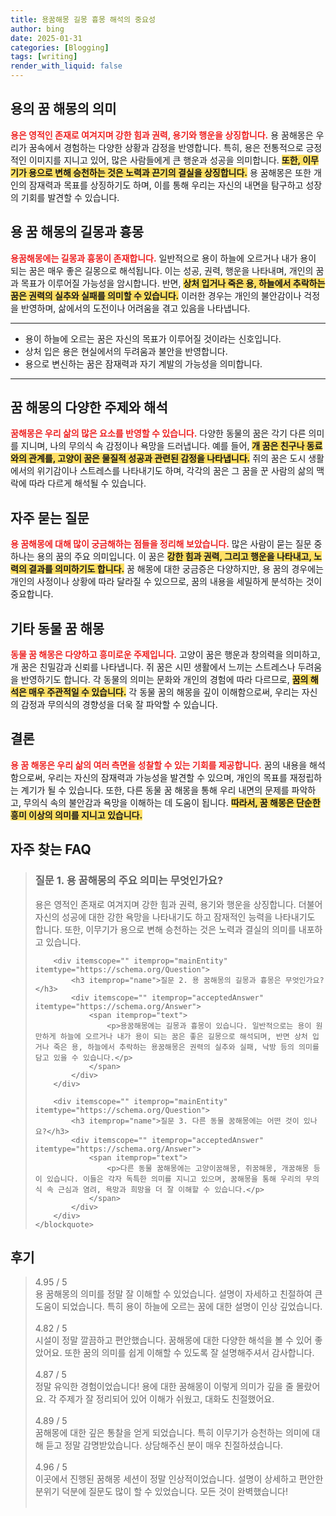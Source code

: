 ```yaml
---
title: 용꿈해몽 길몽 흉몽 해석의 중요성
author: bing
date: 2025-01-31
categories: [Blogging]
tags: [writing]
render_with_liquid: false
---
```



<h2 id='용의 꿈 해몽 의미'>용의 꿈 해몽의 의미</h2>

<p><b><span style="color: #ee2323;">용은 영적인 존재로 여겨지며 강한 힘과 권력, 용기와 행운을 상징합니다.</span></b> 용 꿈해몽은 우리가 꿈속에서 경험하는 다양한 상황과 감정을 반영합니다. 특히, 용은 전통적으로 긍정적인 이미지를 지니고 있어, 많은 사람들에게 큰 행운과 성공을 의미합니다. <b><span style="background-color: #ffe066;">또한, 이무기가 용으로 변해 승천하는 것은 노력과 끈기의 결실을 상징합니다.</span></b> 용 꿈해몽은 또한 개인의 잠재력과 목표를 상징하기도 하며, 이를 통해 우리는 자신의 내면을 탐구하고 성장의 기회를 발견할 수 있습니다.</p>

<h2 id='용 꿈 해몽의 길몽과 흉몽'>용 꿈 해몽의 길몽과 흉몽</h2>

<p><b><span style="color: #ee2323;">용꿈해몽에는 길몽과 흉몽이 존재합니다.</span></b> 일반적으로 용이 하늘에 오르거나 내가 용이 되는 꿈은 매우 좋은 길몽으로 해석됩니다. 이는 성공, 권력, 행운을 나타내며, 개인의 꿈과 목표가 이루어질 가능성을 암시합니다. 반면, <b><span style="background-color: #ffe066;">상처 입거나 죽은 용, 하늘에서 추락하는 꿈은 권력의 실추와 실패를 의미할 수 있습니다.</span></b> 이러한 경우는 개인의 불안감이나 걱정을 반영하며, 삶에서의 도전이나 어려움을 겪고 있음을 나타냅니다.</p>

<hr />

<ul>
    <li>용이 하늘에 오르는 꿈은 자신의 목표가 이루어질 것이라는 신호입니다.</li>
    <li>상처 입은 용은 현실에서의 두려움과 불안을 반영합니다.</li>
    <li>용으로 변신하는 꿈은 잠재력과 자기 계발의 가능성을 의미합니다.</li>
</ul>

<hr />

<h2 id='꿈 해몽의 다양한 주제와 해석'>꿈 해몽의 다양한 주제와 해석</h2>

<p><b><span style="color: #ee2323;">꿈해몽은 우리 삶의 많은 요소를 반영할 수 있습니다.</span></b> 다양한 동물의 꿈은 각기 다른 의미를 지니며, 나의 무의식 속 감정이나 욕망을 드러냅니다. 예를 들어, <b><span style="background-color: #ffe066;">개 꿈은 친구나 동료와의 관계를, 고양이 꿈은 물질적 성공과 관련된 감정을 나타냅니다.</span></b> 쥐의 꿈은 도시 생활에서의 위기감이나 스트레스를 나타내기도 하며, 각각의 꿈은 그 꿈을 꾼 사람의 삶의 맥락에 따라 다르게 해석될 수 있습니다.</p>

<h2 id='자주 묻는 질문'>자주 묻는 질문</h2>

<p><b><span style="color: #ee2323;">용 꿈해몽에 대해 많이 궁금해하는 점들을 정리해 보았습니다.</span></b> 많은 사람이 묻는 질문 중 하나는 용의 꿈의 주요 의미입니다. 이 꿈은 <b><span style="background-color: #ffe066;">강한 힘과 권력, 그리고 행운을 나타내고, 노력의 결과를 의미하기도 합니다.</span></b> 꿈 해몽에 대한 궁금증은 다양하지만, 용 꿈의 경우에는 개인의 사정이나 상황에 따라 달라질 수 있으므로, 꿈의 내용을 세밀하게 분석하는 것이 중요합니다.</p>

<h2 id='기타 동물 꿈 해몽'>기타 동물 꿈 해몽</h2>

<p><b><span style="color: #ee2323;">동물 꿈 해몽은 다양하고 흥미로운 주제입니다.</span></b> 고양이 꿈은 행운과 창의력을 의미하고, 개 꿈은 친밀감과 신뢰를 나타냅니다. 쥐 꿈은 시민 생활에서 느끼는 스트레스나 두려움을 반영하기도 합니다. 각 동물의 의미는 문화와 개인의 경험에 따라 다르므로, <b><span style="background-color: #ffe066;">꿈의 해석은 매우 주관적일 수 있습니다.</span></b> 각 동물 꿈의 해몽을 깊이 이해함으로써, 우리는 자신의 감정과 무의식의 경향성을 더욱 잘 파악할 수 있습니다.</p>

<h2 id='결론'>결론</h2>

<p><b><span style="color: #ee2323;">용 꿈 해몽은 우리 삶의 여러 측면을 성찰할 수 있는 기회를 제공합니다.</span></b> 꿈의 내용을 해석함으로써, 우리는 자신의 잠재력과 가능성을 발견할 수 있으며, 개인의 목표를 재정립하는 계기가 될 수 있습니다. 또한, 다른 동물 꿈 해몽을 통해 우리 내면의 문제를 파악하고, 무의식 속의 불안감과 욕망을 이해하는 데 도움이 됩니다. <b><span style="background-color: #ffe066;">따라서, 꿈 해몽은 단순한 흥미 이상의 의미를 지니고 있습니다.</span></b></p>


<h2 id='자주_찾는_FAQ'>자주 찾는 FAQ</h2>
<div itemscope="" itemtype="https://schema.org/FAQPage"> 
    <blockquote> 
        <div itemscope="" itemprop="mainEntity" itemtype="https://schema.org/Question"> 
            <h3 itemprop="name">질문 1. 용 꿈해몽의 주요 의미는 무엇인가요?</h3> 
            <div itemscope="" itemprop="acceptedAnswer" itemtype="https://schema.org/Answer"> 
                <span itemprop="text"> 
                    <p>용은 영적인 존재로 여겨지며 강한 힘과 권력, 용기와 행운을 상징합니다. 더불어 자신의 성공에 대한 강한 욕망을 나타내기도 하고 잠재적인 능력을 나타내기도 합니다. 또한, 이무기가 용으로 변해 승천하는 것은 노력과 결실의 의미를 내포하고 있습니다.</p> 
                </span> 
            </div> 
        </div> 

        <div itemscope="" itemprop="mainEntity" itemtype="https://schema.org/Question"> 
            <h3 itemprop="name">질문 2. 용 꿈해몽의 길몽과 흉몽은 무엇인가요?</h3> 
            <div itemscope="" itemprop="acceptedAnswer" itemtype="https://schema.org/Answer"> 
                <span itemprop="text"> 
                    <p>용꿈해몽에는 길몽과 흉몽이 있습니다. 일반적으로는 용이 원만하게 하늘에 오르거나 내가 용이 되는 꿈은 좋은 길몽으로 해석되며, 반면 상처 입거나 죽은 용, 하늘에서 추락하는 용꿈해몽은 권력의 실추와 실패, 낙방 등의 의미를 담고 있을 수 있습니다.</p> 
                </span> 
            </div> 
        </div> 

        <div itemscope="" itemprop="mainEntity" itemtype="https://schema.org/Question"> 
            <h3 itemprop="name">질문 3. 다른 동물 꿈해몽에는 어떤 것이 있나요?</h3> 
            <div itemscope="" itemprop="acceptedAnswer" itemtype="https://schema.org/Answer"> 
                <span itemprop="text"> 
                    <p>다른 동물 꿈해몽에는 고양이꿈해몽, 쥐꿈해몽, 개꿈해몽 등이 있습니다. 이들은 각자 독특한 의미를 지니고 있으며, 꿈해몽을 통해 우리의 무의식 속 근심과 염려, 욕망과 희망을 더 잘 이해할 수 있습니다.</p> 
                </span> 
            </div> 
        </div> 
    </blockquote> 
</div>
<h2 id='후기'>후기</h2>
<div itemscope itemtype="https://schema.org/Product">
  <blockquote>
  <div itemprop="review" itemscope itemtype="https://schema.org/Review">
      <div itemprop="reviewRating" itemscope itemtype="https://schema.org/Rating"> <span itemprop="ratingValue">4.95</span> / <span itemprop="bestRating">5</span> </div>
      <span itemprop="reviewBody">용 꿈해몽의 의미를 정말 잘 이해할 수 있었습니다. 설명이 자세하고 친절하여 큰 도움이 되었습니다. 특히 용이 하늘에 오르는 꿈에 대한 설명이 인상 깊었습니다.</span>
  </div>
  <br>
  <div itemprop="review" itemscope itemtype="https://schema.org/Review">
      <div itemprop="reviewRating" itemscope itemtype="https://schema.org/Rating"> <span itemprop="ratingValue">4.82</span> / <span itemprop="bestRating">5</span> </div>
      <span itemprop="reviewBody">시설이 정말 깔끔하고 편안했습니다. 꿈해몽에 대한 다양한 해석을 볼 수 있어 좋았어요. 또한 꿈의 의미를 쉽게 이해할 수 있도록 잘 설명해주셔서 감사합니다.</span>
  </div>
  <br>
  <div itemprop="review" itemscope itemtype="https://schema.org/Review">
      <div itemprop="reviewRating" itemscope itemtype="https://schema.org/Rating"> <span itemprop="ratingValue">4.87</span> / <span itemprop="bestRating">5</span> </div>
      <span itemprop="reviewBody">정말 유익한 경험이었습니다! 용에 대한 꿈해몽이 이렇게 의미가 깊을 줄 몰랐어요. 각 주제가 잘 정리되어 있어 이해가 쉬웠고, 대화도 친절했어요.</span>
  </div>
  <br>
  <div itemprop="review" itemscope itemtype="https://schema.org/Review">
      <div itemprop="reviewRating" itemscope itemtype="https://schema.org/Rating"> <span itemprop="ratingValue">4.89</span> / <span itemprop="bestRating">5</span> </div>
      <span itemprop="reviewBody">꿈해몽에 대한 깊은 통찰을 얻게 되었습니다. 특히 이무기가 승천하는 의미에 대해 듣고 정말 감명받았습니다. 상담해주신 분이 매우 친절하셨습니다.</span>
  </div>
  <br>
  <div itemprop="review" itemscope itemtype="https://schema.org/Review">
      <div itemprop="reviewRating" itemscope itemtype="https://schema.org/Rating"> <span itemprop="ratingValue">4.96</span> / <span itemprop="bestRating">5</span> </div>
      <span itemprop="reviewBody">이곳에서 진행된 꿈해몽 세션이 정말 인상적이었습니다. 설명이 상세하고 편안한 분위기 덕분에 질문도 많이 할 수 있었습니다. 모든 것이 완벽했습니다!</span>
  </div>
  <br>
  </blockquote>
</div>
